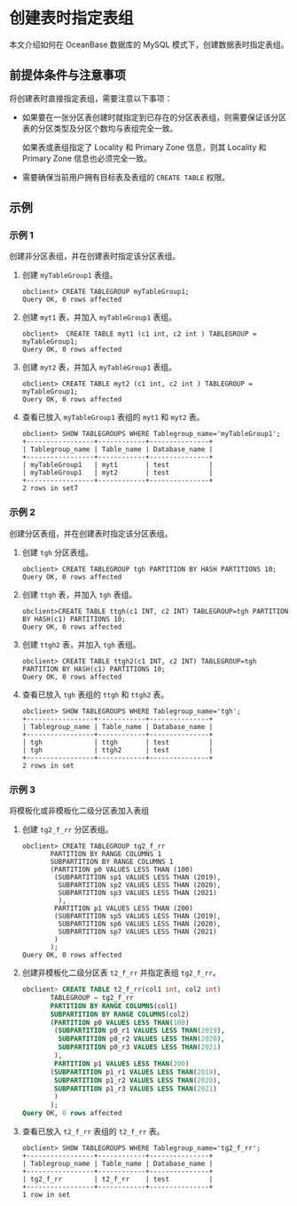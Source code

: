 # 创建表时指定表组

本文介绍如何在 OceanBase 数据库的 MySQL 模式下，创建数据表时指定表组。

## 前提体条件与注意事项

将创建表时直接指定表组，需要注意以下事项：

* 如果要在一张分区表创建时就指定到已存在的分区表表组，则需要保证该分区表的分区类型及分区个数均与表组完全一致。

  如果表或表组指定了 Locality 和 Primary Zone 信息，则其 Locality 和 Primary Zone 信息也必须完全一致。
  
* 需要确保当前用户拥有目标表及表组的 `CREATE TABLE` 权限。

## 示例

### 示例 1

创建非分区表组，并在创建表时指定该分区表组。

1. 创建 `myTableGroup1` 表组。

   ```unknow
   obclient> CREATE TABLEGROUP myTableGroup1;
   Query OK, 0 rows affected
   ```

2. 创建 `myt1` 表，并加入 `myTableGroup1` 表组。

   ```unknow
   obclient>  CREATE TABLE myt1 (c1 int, c2 int ) TABLEGROUP = myTableGroup1;
   Query OK, 0 rows affected
   ```

3. 创建 `myt2` 表，并加入 `myTableGroup1` 表组。

   ```unknow
   obclient> CREATE TABLE myt2 (c1 int, c2 int ) TABLEGROUP = myTableGroup1;
   Query OK, 0 rows affected
   ```

4. 查看已放入 `myTableGroup1` 表组的 `myt1` 和 `myt2` 表。

   ```unknow
   obclient> SHOW TABLEGROUPS WHERE Tablegroup_name='myTableGroup1';
   +-----------------+------------+---------------+
   | Tablegroup_name | Table_name | Database_name |
   +-----------------+------------+---------------+
   | myTableGroup1   | myt1       | test          |
   | myTableGroup1   | myt2       | test          |
   +-----------------+------------+---------------+
   2 rows in set7
   ```

### 示例 2

创建分区表组，并在创建表时指定该分区表组。

1. 创建 `tgh` 分区表组。

   ```unknow
   obclient> CREATE TABLEGROUP tgh PARTITION BY HASH PARTITIONS 10;
   Query OK, 0 rows affected
   ```

2. 创建 `ttgh` 表，并加入 `tgh` 表组。

   ```unknow
   obclient>CREATE TABLE ttgh(c1 INT, c2 INT) TABLEGROUP=tgh PARTITION BY HASH(c1) PARTITIONS 10;
   Query OK, 0 rows affected
   ```

3. 创建 `ttgh2` 表，并加入 `tgh` 表组。

   ```unknow
   obclient> CREATE TABLE ttgh2(c1 INT, c2 INT) TABLEGROUP=tgh PARTITION BY HASH(c1) PARTITIONS 10;
   Query OK, 0 rows affected
   ```

4. 查看已放入 `tgh` 表组的 `ttgh` 和 `ttgh2` 表。

   ```unknow
   obclient> SHOW TABLEGROUPS WHERE Tablegroup_name='tgh';
   +-----------------+------------+---------------+
   | Tablegroup_name | Table_name | Database_name |
   +-----------------+------------+---------------+
   | tgh             | ttgh       | test          |
   | tgh             | ttgh2      | test          |
   +-----------------+------------+---------------+
   2 rows in set
   ```

### 示例 3

将模板化或非模板化二级分区表加入表组

1. 创建 `tg2_f_rr` 分区表组。

   ```unknow
   obclient> CREATE TABLEGROUP tg2_f_rr 
          PARTITION BY RANGE COLUMNS 1
          SUBPARTITION BY RANGE COLUMNS 1
          (PARTITION p0 VALUES LESS THAN (100)
           (SUBPARTITION sp1 VALUES LESS THAN (2019),
            SUBPARTITION sp2 VALUES LESS THAN (2020),
            SUBPARTITION sp3 VALUES LESS THAN (2021)
            ),
           PARTITION p1 VALUES LESS THAN (200)
           (SUBPARTITION sp5 VALUES LESS THAN (2019),
            SUBPARTITION sp6 VALUES LESS THAN (2020),
            SUBPARTITION sp7 VALUES LESS THAN (2021)
           )
          );
   Query OK, 0 rows affected
   ```

2. 创建非模板化二级分区表 `t2_f_rr` 并指定表组 `tg2_f_rr`。

   ```sql
   obclient> CREATE TABLE t2_f_rr(col1 int, col2 int)
          TABLEGROUP = tg2_f_rr
          PARTITION BY RANGE COLUMNS(col1)
          SUBPARTITION BY RANGE COLUMNS(col2)
          (PARTITION p0 VALUES LESS THAN(100)
           (SUBPARTITION p0_r1 VALUES LESS THAN(2019),
            SUBPARTITION p0_r2 VALUES LESS THAN(2020),
            SUBPARTITION p0_r3 VALUES LESS THAN(2021)
           ),
           PARTITION p1 VALUES LESS THAN(200)
          (SUBPARTITION p1_r1 VALUES LESS THAN(2019),
           SUBPARTITION p1_r2 VALUES LESS THAN(2020),
           SUBPARTITION p1_r3 VALUES LESS THAN(2021)
           )
          );
   Query OK, 0 rows affected
   ```

3. 查看已放入 `t2_f_rr` 表组的 `t2_f_rr` 表。

   ```unknow
   obclient> SHOW TABLEGROUPS WHERE Tablegroup_name='tg2_f_rr';
   +-----------------+------------+---------------+
   | Tablegroup_name | Table_name | Database_name |
   +-----------------+------------+---------------+
   | tg2_f_rr        | t2_f_rr    | test          |
   +-----------------+------------+---------------+
   1 row in set
   ```
